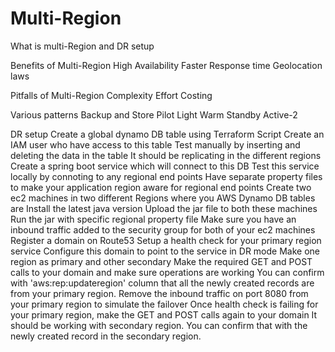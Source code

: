 # Multi-Region
What is multi-Region and DR setup

Benefits of Multi-Region
	High Availability
	Faster Response time
	Geolocation laws

Pitfalls of Multi-Region
	Complexity
	Effort
	Costing

Various patterns
	Backup and Store
	Pilot Light
	Warm Standby
	Active-2
	
DR setup
	Create a global dynamo DB table using Terraform Script
	Create an IAM user who have access to this table
	Test manually by inserting and deleting the data in the table
	It should be replicating in the different regions
	Create a spring boot service which will connect to this DB
	Test this service locally by connoting to any regional end points
	Have separate property files to make your application region aware for regional end points
	Create two ec2 machines in two different Regions where you AWS Dynamo DB tables are
	Install the latest java version
	Upload the jar file to both these machines
	Run the jar with specific regional property file
	Make sure you have an inbound traffic added to the security group for both of your ec2 machines
	Register a domain on Route53
	Setup a health check  for your primary region service
	Configure this domain to point to the service in DR mode
	Make one region as primary and other secondary
	Make the required GET and POST calls to your domain and make sure operations are working
	You can confirm with 'aws:rep:updateregion' column that all the newly created records are from your primary region.
	Remove the inbound traffic on port 8080 from your primary region to simulate the failover
	Once health check is failing for your primary region, make the GET and POST calls again to your domain
	It should be working with secondary region. You can confirm that with the newly created record in the secondary region.
	
	
	

	
